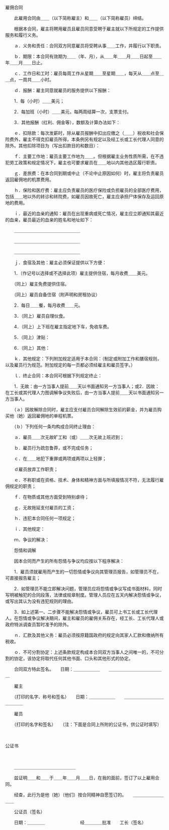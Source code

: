



雇佣合同



 

　　此雇用合同由＿＿（以下简称雇主）和＿＿（以下简称雇员）缔结。

　　根据本合同，雇主将聘用雇员且雇员同意受聘于雇主就以下所规定的工作提供服务和履行义务。

　　ａ．义务和责任：合同双方同意雇员将受聘从事＿＿工作，并履行以下职责。

　　ｂ．期限：本合同有效期为＿＿（年、月），从＿＿年＿＿月＿＿日起至＿＿年＿＿月＿＿日止。

　　ｃ．工作日和工时：雇员每周工作从星期＿＿至星期＿＿，每天从＿＿点至＿＿点，一周共＿＿小时。

　　ｄ．报酬：雇主同意就雇员的服务提供以下报酬：

　　1．每（小时）＿＿美元；

　　2．每加班（小时）＿＿美元，每两周结算一次，支票支付。

　　3．其他报酬（红利、佣金等），数额及计算办法如下：

　　ｅ．扣除款：每次发薪时，除从雇员报酬中扣出应缴之（＿＿）税收和社会保险费外，雇主不得克扣雇员所得，本条例另有规定以及经工长或工长代理人同意的除外。其他扣除项目为（写出扣款目的和数目）：

　　ｆ．主要工作地：雇员主要工作地为＿＿。但根据雇主业务性质所需，在不违犯劳工政策和规定情况下，雇主也可要求雇员在＿＿地以内其他选区履行职责。

　　ｇ．差旅费：在本合同到期或中止（不论中止原因如何）时，雇主将负责雇员返回雇佣地的机票费用。

　　ｈ．保险和医疗费：雇主应负责雇员的医疗保险或负担雇员的全部医疗费用，包括＿＿地以外的转诊和转院费，如雇员因故死亡，雇主应承担尸体保存及运回原地的费用。

　　ｉ．最近的血亲的通知：雇员在出现重病或死亡情况，雇主应立即通知其最近的血亲，雇员最近的血亲的姓名和地址如下：

　　＿＿＿＿＿＿＿＿＿＿＿＿＿＿＿

　　＿＿＿＿＿＿＿＿＿＿＿＿＿＿＿

　　＿＿＿＿＿＿＿＿＿＿＿＿＿＿＿

　　ｊ．食宿及其他：雇主必须保证提供以下方便：

　　1．（作记号以选择或不选择此项）雇主提供住宿，每月收费＿＿美元。

　　（同上）雇主免费提供住宿。

　　（同上）雇员自备住宿（附声明和房租协议）

　　2．每日＿＿餐，每月收费＿＿元。

　　3．（同上）雇员自理伙食。

　　4．（同上）上下班在雇主指定地下车，免收车费。

　　5．（同上）津贴：

　　6．（同上）其他：

　　ｋ．其他规定：下列附加规定适用于本合同：（制定或附加工作和膳宿规则，以及雇员行为规范。附加规定的每一页都必须经雇主和雇员签字。）

　　ｌ．终止合同：本合同可根据下列规定终止：

　　1．无故：由一方当事人提前＿＿天以书面通知另一方当事人；或2．因故：在工长或其代理人力图调解争议失败后，由一方当事人提前＿＿天以书面通知另一方当事人。

　　（ａ）因故解除合同时，雇主应支付雇员合同解除生效前的薪金，并为雇员购买他（她）返回雇佣地的单程机票。

　　（ｂ）下列任何一条均构成合同终止理由：

　　ａ．雇员＿＿次无故旷工和（或）＿＿次无故上班迟到；

　　ｂ．雇员行为疏忽鲁莽，或不完成任务；

　　ｃ．在＿＿地犯下重罪或两项或两项以上轻罪；

　　ｄ雇员放弃工作职责；

　　ｅ．不称职或在资格、技术、身体和精神方面与所填报情况不符，无法履行雇佣规定的职责；

　　ｆ．在物质或其他方面受到特别虐待；

　　ｇ．无故拖延支付雇员的工资；

　　ｈ．违犯本合同任何一项规定；

　　ｉ．其他规定：

　　ｍ．争议的解决：

　　怨情和调解

　　因本合同而产生的所有怨情与争议均应按以下程序解决：

　　1．雇员须就雇用而产生的一切怨情或争议向其管理员报告，如管理员不在，可直接报告雇主；

　　2．如管理员不能立即解决问题，管理员应将怨情或争议写成书面材料，同时写明被触犯的合同段落，法律或规章制度。管理人员应在五天内解决怨情或争议，或写出其认为没有违犯规则的理由。

　　3．如上述第一、二步骤不能解决怨情或争议，雇员可上书工长或工长代理人。在怨情或争议解决期间，雇主和雇员的雇佣关系存在，经工长、工长代理人或政府特派调查员暂时准予的除外。

　　ｎ．汇款及其他义务：雇员必须按原籍国政府的规定向其家人汇款和缴纳所有税收。

　　ｏ．不可分割协定：上述条款规定构成本合同双方当事人之间唯一的，不可分割的协定，该协定将取代任何其他书面、口头和其他形式的协定。

　　合同双方特此签名。　　日期：＿＿＿＿＿＿　　＿＿＿＿＿＿＿＿＿＿＿＿＿

　　雇主

　　（打印的名字、称号和签名）　　日期：＿＿＿＿＿＿　　＿＿＿＿＿＿＿＿＿＿＿＿＿

　　雇员

　　（打印的名字和签名）　　（注：下面是合同上所附的公证书，供公证时填写）

　　


 公证书
 
　　

　　＿＿＿＿＿＿＿＿＿＿＿＿＿＿　　

　　兹证明＿＿和＿＿于＿＿年＿＿月＿＿日，在我的面前，签订了以上雇用合同。

　　经查，此行为是他（她）（他们）按合同精神自愿签订的。　　＿＿＿＿＿＿＿＿＿　　

　　公证员（签名）

　　日期：＿＿＿＿　　　　　　　　经＿＿＿＿批准　　工长（签名）